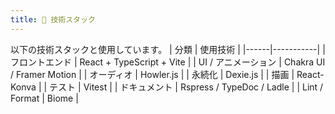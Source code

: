 ```yaml
---
title: 🧰 技術スタック
---
```

以下の技術スタックと使用しています。
| 分類 | 使用技術 |
|------|-----------|
| フロントエンド | React + TypeScript + Vite |
| UI / アニメーション | Chakra UI / Framer Motion |
| オーディオ | Howler.js |
| 永続化 | Dexie.js |
| 描画 | React-Konva |
| テスト | Vitest |
| ドキュメント | Rspress / TypeDoc / Ladle |
| Lint / Format | Biome |
